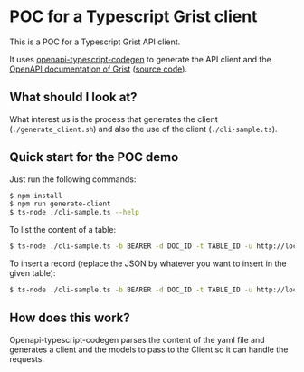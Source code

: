 # POC for a Typescript Grist client

This is a POC for a Typescript Grist API client.

It uses [openapi-typescript-codegen](https://github.com/ferdikoomen/openapi-typescript-codegen) to generate the API client and the [OpenAPI documentation of Grist](https://support.getgrist.com/api/) ([source code](https://github.com/gristlabs/grist-help/blob/master/api/grist.yml)).

## What should I look at?

What interest us is the process that generates the client (`./generate_client.sh`) and also the use of the client (`./cli-sample.ts`).

## Quick start for the POC demo

Just run the following commands:
```bash
$ npm install
$ npm run generate-client
$ ts-node ./cli-sample.ts --help
```

To list the content of a table:
```bash
$ ts-node ./cli-sample.ts -b BEARER -d DOC_ID -t TABLE_ID -u http://localhost:8484/api
```

To insert a record (replace the JSON by whatever you want to insert in the given table):
```bash
$ ts-node ./cli-sample.ts -b BEARER -d DOC_ID -t TABLE_ID -u http://localhost:8484/api --recordToAdd '{"Name": "Some-Name", "Email": "foo@example.org"}'
```

## How does this work?

Openapi-typescript-codegen parses the content of the yaml file and generates a client and the models to pass to the Client so it can handle the requests.
